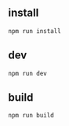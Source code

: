 ## install

```node
npm run install
```

## dev

```node
npm run dev
```

## build

```
npm run build
```

